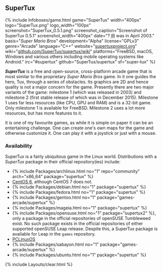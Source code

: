 ## SuperTux
{% include Infoboxes/game.html game="SuperTux" width="400px" logo="SuperTux.png" logo_width="100px" screenshot="SuperTux_0.5.1.png" screenshot_caption="Screenshot of SuperTux 0.5.1" screenshot_width="400px" date="? <abbr title='Initial release'>IR</abbr> was in April 2003." basis="<i>Super Mario Bros</i>" development="Alpha" license="GPLv3" genre="Arcade" language="C++" website="<a href='https://supertuxproject.org/' link='_blank'>supertuxproject.org</a>" wiki="<a href='https://github.com/SuperTux/supertux/wiki' link='_blank'>github.com/SuperTux/supertux/wiki</a>" platforms="FreeBSD, macOS, Windows and various others including mobile operating systems like Android." irc="#supertux" github="SuperTux/supertux" sf="super-tux" %}

***SuperTux*** is a free and open-source, cross-platform arcade game that is most similar to the proprietary *Super Mario Bros* game. In it one guides the hero, Tux, through a series of obstacles. Its graphics are 2D and hence quality is not a major concern for the game. Presently there are two major variants of the game: milestone 1 (which was released in 2003) and milestone 2 (first stable release of which was in December 2015). Milestone 1 uses far less resources (like CPU, GPU and RAM) and is a 32-bit game. Only milestone 1 is available for FreeBSD. Milestone 2 uses a lot more resources, but has more features to it. 

It is one of my favourite games, as while it is simple on paper it can be an entertaining challenge. One can create one's own maps for the game and otherwise customize it. One can play it with a joystick or just with a mouse. 

### Availability
SuperTux is a fairly ubiquitous game in the Linux world. Distributions with a *SuperTux* package in their official repository(ies) include:

* {% include Packages/archlinux.html no="1" repo="community" arch="x86_64" package="supertux" %}
* [CentOS 6](https://dl.fedoraproject.org/pub/epel/6/x86_64/), although CentOS 7 does not. 
* {% include Packages/debian.html no="1" package="supertux" %}
* {% include Packages/fedora.html no="1" package="supertux" %}
* {% include Packages/gentoo.html no="1" package="games-arcade/supertux" %}
* {% include Packages/mageia.html no="1" package="supertux" %}
* {% include Packages/opensuse.html no="1" package="supertux2" %}, only a package in the official repositories of openSUSE Tumbleweed exist. No such package exists in the official repositories of either supported openSUSE Leap release. Despite this, a SuperTux package is available for Leap in the `games` repository. 
* [PCLinuxOS](http://rpm.pbone.net/index.php3/stat/4/idpl/34715988/dir/pclinuxos/com/supertux-0.5.0-1pclos2016.x86_64.rpm.html)
* {% include Packages/sabayon.html no="1" package="games-arcade/supertux" %}
* {% include Packages/ubuntu.html no="1" package="supertux" %}

{% include Layouts/clear.html %}
